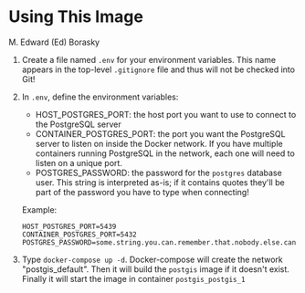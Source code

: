 Using This Image
================
M. Edward (Ed) Borasky

1.  Create a file named `.env` for your environment variables. This name appears in the top-level `.gitignore` file and thus will not be checked into Git!
2.  In `.env`, define the environment variables:

    -   HOST\_POSTGRES\_PORT: the host port you want to use to connect to the PostgreSQL server
    -   CONTAINER\_POSTGRES\_PORT: the port you want the PostgreSQL server to listen on inside the Docker network. If you have multiple containers running PostgreSQL in the network, each one will need to listen on a unique port.
    -   POSTGRES\_PASSWORD: the password for the `postgres` database user. This string is interpreted as-is; if it contains quotes they'll be part of the password you have to type when connecting!

    Example:

        HOST_POSTGRES_PORT=5439
        CONTAINER_POSTGRES_PORT=5432
        POSTGRES_PASSWORD=some.string.you.can.remember.that.nobody.else.can.guess

3.  Type `docker-compose up -d`. Docker-compose will create the network "postgis\_default". Then it will build the `postgis` image if it doesn't exist. Finally it will start the image in container `postgis_postgis_1`

